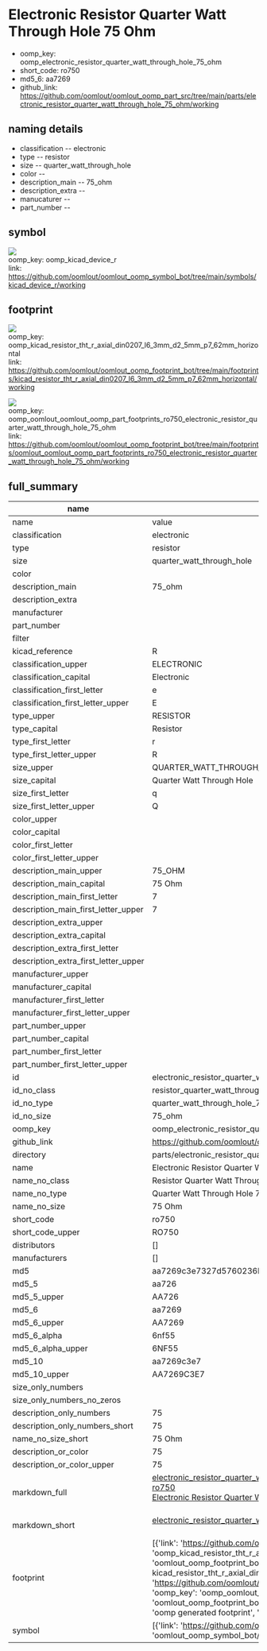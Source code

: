 # Electronic Resistor Quarter Watt Through Hole 75 Ohm

  
* oomp_key: oomp_electronic_resistor_quarter_watt_through_hole_75_ohm 
* short_code: ro750
* md5_6: aa7269  
* github_link: https://github.com/oomlout/oomlout_oomp_part_src/tree/main/parts/electronic_resistor_quarter_watt_through_hole_75_ohm/working  
## naming details
* classification -- electronic
* type -- resistor
* size -- quarter_watt_through_hole
* color -- 
* description_main -- 75_ohm
* description_extra -- 
* manucaturer -- 
* part_number -- 



## symbol

![](symbol/{index}/working/working_600.png)  
oomp_key: oomp_kicad_device_r  
link: https://github.com/oomlout/oomlout_oomp_symbol_bot/tree/main/symbols/kicad_device_r/working  

## footprint

![](footprint/{index}/working/working_600.png)  
oomp_key: oomp_kicad_resistor_tht_r_axial_din0207_l6_3mm_d2_5mm_p7_62mm_horizontal  
link: https://github.com/oomlout/oomlout_oomp_footprint_bot/tree/main/footprints/kicad_resistor_tht_r_axial_din0207_l6_3mm_d2_5mm_p7_62mm_horizontal/working  

![](footprint/{index}/working/working_600.png)  
oomp_key: oomp_oomlout_oomlout_oomp_part_footprints_ro750_electronic_resistor_quarter_watt_through_hole_75_ohm  
link: https://github.com/oomlout/oomlout_oomp_footprint_bot/tree/main/footprints/oomlout_oomlout_oomp_part_footprints_ro750_electronic_resistor_quarter_watt_through_hole_75_ohm/working  

## full_summary
| name | value | 
| --- | --- | 
| name | value | 
| classification | electronic | 
| type | resistor | 
| size | quarter_watt_through_hole | 
| color |  | 
| description_main | 75_ohm | 
| description_extra |  | 
| manufacturer |  | 
| part_number |  | 
| filter |  | 
| kicad_reference | R | 
| classification_upper | ELECTRONIC | 
| classification_capital | Electronic | 
| classification_first_letter | e | 
| classification_first_letter_upper | E | 
| type_upper | RESISTOR | 
| type_capital | Resistor | 
| type_first_letter | r | 
| type_first_letter_upper | R | 
| size_upper | QUARTER_WATT_THROUGH_HOLE | 
| size_capital | Quarter Watt Through Hole | 
| size_first_letter | q | 
| size_first_letter_upper | Q | 
| color_upper |  | 
| color_capital |  | 
| color_first_letter |  | 
| color_first_letter_upper |  | 
| description_main_upper | 75_OHM | 
| description_main_capital | 75 Ohm | 
| description_main_first_letter | 7 | 
| description_main_first_letter_upper | 7 | 
| description_extra_upper |  | 
| description_extra_capital |  | 
| description_extra_first_letter |  | 
| description_extra_first_letter_upper |  | 
| manufacturer_upper |  | 
| manufacturer_capital |  | 
| manufacturer_first_letter |  | 
| manufacturer_first_letter_upper |  | 
| part_number_upper |  | 
| part_number_capital |  | 
| part_number_first_letter |  | 
| part_number_first_letter_upper |  | 
| id | electronic_resistor_quarter_watt_through_hole_75_ohm | 
| id_no_class | resistor_quarter_watt_through_hole_75_ohm | 
| id_no_type | quarter_watt_through_hole_75_ohm | 
| id_no_size | 75_ohm | 
| oomp_key | oomp_electronic_resistor_quarter_watt_through_hole_75_ohm | 
| github_link | https://github.com/oomlout/oomlout_oomp_part_src/tree/main/parts/electronic_resistor_quarter_watt_through_hole_75_ohm/working | 
| directory | parts/electronic_resistor_quarter_watt_through_hole_75_ohm | 
| name | Electronic Resistor Quarter Watt Through Hole 75 Ohm | 
| name_no_class | Resistor Quarter Watt Through Hole 75 Ohm | 
| name_no_type | Quarter Watt Through Hole 75 Ohm | 
| name_no_size | 75 Ohm | 
| short_code | ro750 | 
| short_code_upper | RO750 | 
| distributors | [] | 
| manufacturers | [] | 
| md5 | aa7269c3e7327d5760236b97129be83f | 
| md5_5 | aa726 | 
| md5_5_upper | AA726 | 
| md5_6 | aa7269 | 
| md5_6_upper | AA7269 | 
| md5_6_alpha | 6nf55 | 
| md5_6_alpha_upper | 6NF55 | 
| md5_10 | aa7269c3e7 | 
| md5_10_upper | AA7269C3E7 | 
| size_only_numbers |  | 
| size_only_numbers_no_zeros |  | 
| description_only_numbers | 75 | 
| description_only_numbers_short | 75 | 
| name_no_size_short | 75 Ohm | 
| description_or_color | 75 | 
| description_or_color_upper | 75 | 
| markdown_full | [electronic_resistor_quarter_watt_through_hole_75_ohm](https://github.com/oomlout/oomlout_oomp_part_src/tree/main/parts/electronic_resistor_quarter_watt_through_hole_75_ohm/working)<br>[ro750](https://github.com/oomlout/oomlout_oomp_part_src/tree/main/parts/electronic_resistor_quarter_watt_through_hole_75_ohm/working)<br>[Electronic Resistor Quarter Watt Through Hole 75 Ohm](https://github.com/oomlout/oomlout_oomp_part_src/tree/main/parts/electronic_resistor_quarter_watt_through_hole_75_ohm/working)<br><br> | 
| markdown_short | [electronic_resistor_quarter_watt_through_hole_75_ohm](https://github.com/oomlout/oomlout_oomp_part_src/tree/main/parts/electronic_resistor_quarter_watt_through_hole_75_ohm/working)<br><br> | 
| footprint | [{'link': 'https://github.com/oomlout/oomlout_oomp_footprint_bot/tree/main/foootprntss/kicad_resistor_tht_r_axial_din0207_l6_3mm_d2_5mm_p7_62mm_horizontal', 'oomp_key': 'oomp_kicad_resistor_tht_r_axial_din0207_l6_3mm_d2_5mm_p7_62mm_horizontal', 'directory': 'oomlout_oomp_footprint_bot/footprints/kicad_resistor_tht_r_axial_din0207_l6_3mm_d2_5mm_p7_62mm_horizontal//working/working.kicad_mod', 'note': 'source footprint kicad_resistor_tht_r_axial_din0207_l6_3mm_d2_5mm_p7_62mm_horizontal', 'index': 0}, {'link': 'https://github.com/oomlout/oomlout_oomp_footprint_bot/tree/main/foootprntss/oomlout_oomlout_oomp_part_footprints_ro750_electronic_resistor_quarter_watt_through_hole_75_ohm', 'oomp_key': 'oomp_oomlout_oomlout_oomp_part_footprints_ro750_electronic_resistor_quarter_watt_through_hole_75_ohm', 'directory': 'oomlout_oomp_footprint_bot/footprints/oomlout_oomlout_oomp_part_footprints_ro750_electronic_resistor_quarter_watt_through_hole_75_ohm//working/working.kicad_mod', 'note': 'oomp generated footprint', 'index': 1}] | 
| symbol | [{'link': 'https://github.com/oomlout/oomlout_oomp_symbol_bot/tree/main/symbols/kicad_device_r', 'oomp_key': 'oomp_kicad_device_r', 'directory': 'oomlout_oomp_symbol_bot/symbols/kicad_device_r//working/working.kicad_sym', 'index': 0}] | 
